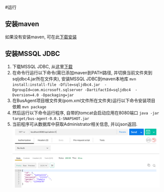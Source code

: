 #运行

## 安装maven
如果没有安装maven, 可在此[下载安装](http://maven.apache.org/install.html)

## 安装MSSQL JDBC
1. 下载MSSQL JDBC, 从这里[下载](https://www.microsoft.com/en-us/download/details.aspx?displaylang=en&id=11774)
2. 在命令行运行以下命令(需已添加maven到PATH路径, 并切换当前文件夹到sqljdbc4.jar所在文件夹), 安装MSSQL JDBC到maven本地库
	`mvn install:install-file -Dfile=sqljdbc4.jar 
	-DgroupId=com.microsoft.sqlserver -DartifactId=sqljdbc4 
	-Dversion=4.0 -Dpackaging=jar`
3. 在BusAgent项目根文件夹(pom.xml文件所在文件夹)运行以下命令安装项目依赖
	`mvn package`
4. 然后运行以下命令运行程序, 自带的tomcat会启动应用在8080端口
	`java -jar target/bus-agent-0.0.1-SNAPSHOT.jar`
5. 当前程序可从数据库中获取Administrator相关信息, 并以json返回.
![Result](result.png)

